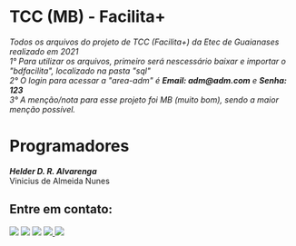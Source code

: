 # TCC (MB) - Facilita+
<p>
  <i>
    Todos os arquivos do projeto de TCC (Facilita+) da Etec de Guaianases realizado em 2021<br>
    1° Para utilizar os arquivos, primeiro será nescessário baixar e importar o "bdfacilita", localizado na pasta "sql"<br>
    2° O login para acessar a "area-adm" é <b>Email: adm@adm.com</b> e <b>Senha: 123</b><br>
    3° A menção/nota para esse projeto foi MB (muito bom), sendo a maior menção possível.
  </i><br>
<p>
<p>
  <h1>Programadores</h1>
  <b><i>Helder D. R. Alvarenga</i></b><br>
  Vinicius de Almeida Nunes<br>
</p>

<div>
 <h2> Entre em contato: </h2>
 <a href="https://www.linkedin.com/in/helder-alvarenga/" target="_blank"><img src="https://img.shields.io/badge/-LinkedIn-%230077B5?style=for-the-badge&logo=linkedin&logoColor=white" target="_blank"></a> 
 <a href="mailto:heldergavioes@hotmail.com"><img src="https://img.shields.io/badge/Microsoft_Outlook-0078D4?style=for-the-badge&logo=microsoft-outlook&logoColor=white"" target="_blank"></a>
 <a href="https://www.facebook.com/OAnciao"><img src="https://img.shields.io/badge/Facebook-1877F2?style=for-the-badge&logo=facebook&logoColor=white"></a>
 <a href="https://api.whatsapp.com/send?phone=5511969181772&text=T%C3%A9cnico%20em%20Desenvolvimento%20de%20Sistemas%20-%20Helder%20D.R.%20Alvarenga" target="_blank"><img src="https://img.shields.io/badge/WhatsApp-25D366?style=for-the-badge&logo=whatsapp&logoColor=white">
 <a href="https://instagram.com/uken49" target="_blank"><img src="https://img.shields.io/badge/-Instagram-%23E4405F?style=for-the-badge&logo=instagram&logoColor=white" target="_blank"></a>
</div>
